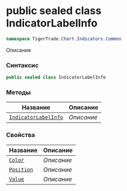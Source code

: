 
# public sealed class IndicatorLabelInfo
```csharp
namespace TigerTrade.Chart.Indicators.Common
```



Описание

### Синтаксис
```csharp
public sealed class IndicatorLabelInfo
```


### Методы
| Название | Описание |
| --- | --- |
| [`IndicatorLabelInfo`](./IndicatorLabelInfo.cs/Методы/IndicatorLabelInfo.md) | *Описание* |

### Свойства
| Название | Описание |
| --- | --- |
| [`Color`](./IndicatorLabelInfo.cs/Свойства/Color.md) | *Описание* |
| [`Position`](./IndicatorLabelInfo.cs/Свойства/Position.md) | *Описание* |
| [`Value`](./IndicatorLabelInfo.cs/Свойства/Value.md) | *Описание* |



